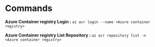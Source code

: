 # Commands

**Azure Container registry Login :**     `az acr login --name <Azure container registry>`

**Azure Container registry List Repository :** `az acr repository list -n <Azure container registry>`
